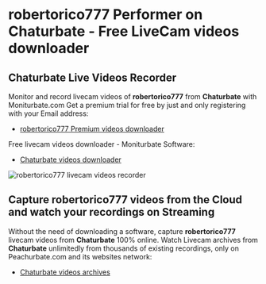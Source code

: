 # robertorico777 Performer on Chaturbate - Free LiveCam videos downloader

## Chaturbate Live Videos Recorder

Monitor and record livecam videos of **robertorico777** from **Chaturbate** with Moniturbate.com
Get a premium trial for free by just and only registering with your Email address:
* [robertorico777 Premium videos downloader](https://moniturbate.com/request-demo-licence-key.html)

Free livecam videos downloader - Moniturbate Software:
* [Chaturbate videos downloader](https://moniturbate.com/moniturbate-download-software.html)

![robertorico777 livecam videos recorder](https://peachurnet.com/templates/moniturbate-software.png)


## Capture robertorico777 videos from the Cloud and watch your recordings on Streaming

Without the need of downloading a software, capture **robertorico777** livecam videos from **Chaturbate** 100% online.
Watch Livecam archives from **Chaturbate** unlimitedly from thousands of existing recordings, only on Peachurbate.com and its websites network:
* [Chaturbate videos archives](https://peachurnet.com/)